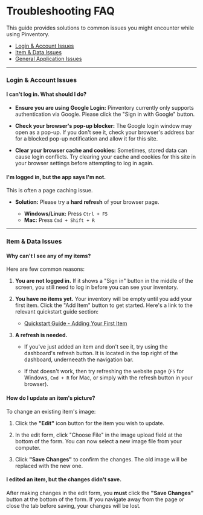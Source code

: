 # Troubleshooting FAQ

This guide provides solutions to common issues you might encounter while using Pinventory.

*   [Login & Account Issues](#login--account-issues)
*   [Item & Data Issues](#item--data-issues)
*   [General Application Issues](#general-application-issues)

---

### Login & Account Issues

#### **I can't log in. What should I do?**

*   **Ensure you are using Google Login:** Pinventory currently only supports authentication via Google. Please click the "Sign in with Google" button.

*   **Check your browser's pop-up blocker:** The Google login window may open as a pop-up. If you don't see it, check your browser's address bar for a blocked pop-up notification and allow it for this site.

*   **Clear your browser cache and cookies:** Sometimes, stored data can cause login conflicts. Try clearing your cache and cookies for this site in your browser settings before attempting to log in again.


#### **I'm logged in, but the app says I'm not.**

This is often a page caching issue.

*   **Solution:** Please try a **hard refresh** of your browser page.

    *   **Windows/Linux:** Press `Ctrl + F5`
    *   **Mac:** Press `Cmd + Shift + R`

---

### Item & Data Issues

#### **Why can't I see any of my items?**

Here are few common reasons:

1.  **You are not logged in.** If it shows a "Sign in" button in the middle of the screen, you still need to log in before you can see your inventory.

2.  **You have no items yet.** Your inventory will be empty until you add your first item. Click the "Add Item" button to get started. Here's a link to the relevant quickstart guide section:
    * [Quickstart Guide - Adding Your First Item](./quickstart-guide.md/#3-adding-your-first-item)

3.  **A refresh is needed.** 
    * If you've just added an item and don't see it, try using the dashboard's refresh button. It is located in the top right of the dashboard, underneeath the navigation bar. 

    * If that doesn't work, then try refreshing the website page (`F5` for Windows, `Cmd + R` for Mac, or simply with the refresh button in your browser).

#### **How do I update an item's picture?**

To change an existing item's image:

1.  Click the **"Edit"** icon button for the item you wish to update.

2.  In the edit form, click "Choose File" in the image upload field at the bottom of the form. You can now select a new image file from your computer.

3.  Click **"Save Changes"** to confirm the changes. The old image will be replaced with the new one.

#### **I edited an item, but the changes didn't save.**

After making changes in the edit form, you **must** click the **"Save Changes"** button at the bottom of the form. If you navigate away from the page or close the tab before saving, your changes will be lost.

